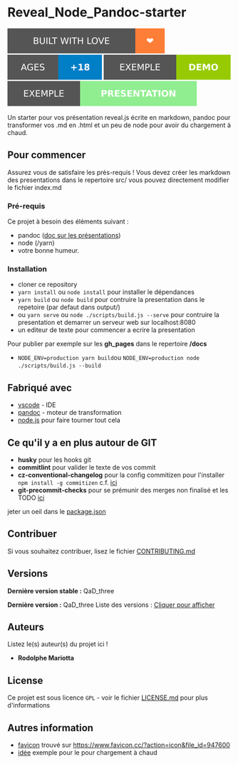 # Reveal_Node_Pandoc-starter

![Love](badge_love.svg) ![18+](badge_age.svg) [![DEMO](badge_demo.svg)](https://rodolphe-mariotta.github.io/reveal_node_pandoc-starter/demo.html) [![PRESENTATION](badge_presentation.svg)](https://rodolphe-mariotta.github.io/reveal_node_pandoc-starter/)

Un starter pour vos présentation reveal.js écrite en markdown, pandoc pour transformer vos .md en .html et un peu de node pour avoir du chargement à chaud.

## Pour commencer

Assurez vous de satisfaire les près-requis !
Vous devez créer les markdown des presentations dans le repertoire src/ vous pouvez directement modifier le fichier index.md

### Pré-requis

Ce projet à besoin des éléments suivant :

- pandoc ([doc sur les présentations](https://pandoc.org/MANUAL.html#producing-slide-shows-with-pandoc))
- node (/yarn)
- votre bonne humeur.

### Installation

- cloner ce repository
- `yarn install` ou `node install` pour installer le dépendances
- `yarn build` ou `node build` pour contruire la presentation dans le repetoire (par defaut dans output/)
- ou `yarn serve` ou `node ./scripts/build.js --serve` pour contruire la presentation et demarrer un serveur web sur localhost:8080
- un editeur de texte pour commencer a ecrire la presentation

Pour publier par exemple sur les **gh_pages** dans le repertoire **/docs**

- `NODE_ENV=production yarn build`ou `NODE_ENV=production node ./scripts/build.js --build`

## Fabriqué avec

- [vscode](https://code.visualstudio.com/) - IDE
- [pandoc](https://pandoc.org/) - moteur de transformation
- [node.js](https://nodejs.org/) pour faire tourner tout cela

## Ce qu'il y a en plus autour de GIT

- **husky** pour les hooks git
- **commitlint** pour valider le texte de vos commit
- **cz-conventional-changelog** pour la config commitizen pour l'installer `npm install -g commitizen` c.f. [ici](http://commitizen.github.io/cz-cli/)
- **git-precommit-checks** pour se prémunir des merges non finalisé et les TODO [ici](https://www.npmjs.com/package/git-precommit-checks)

jeter un oeil dans le [package.json](package.json)

## Contribuer

Si vous souhaitez contribuer, lisez le fichier [CONTRIBUTING.md](CONTRIBUTING.md)

## Versions

**Dernière version stable :** QaD_three

**Dernière version :** QaD_three
Liste des versions : [Cliquer pour afficher](https://github.com/Rodolphe-mariotta/reveal_node_pandoc-starter/tags)

## Auteurs

Listez le(s) auteur(s) du projet ici !

- **Rodolphe Mariotta** [](https://github.com/Rodolphe-mariotta)

## License

Ce projet est sous licence `GPL` - voir le fichier [LICENSE.md](LICENSE.md) pour plus d'informations

## Autres information

- [favicon](./src/favicon.ico) trouvé sur https://www.favicon.cc/?action=icon&file_id=947600
- [idée](https://khtdr.com/tutorials/simple-live-reload-server.html) exemple pour le pour chargement à chaud

